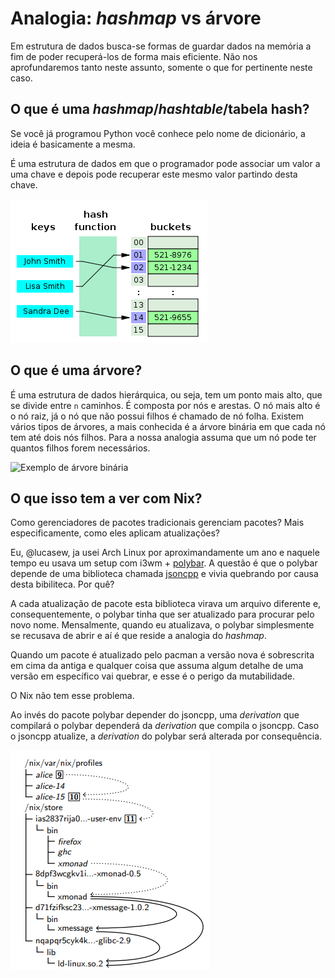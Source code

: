 # Analogia: _hashmap_ vs árvore

Em estrutura de dados busca-se formas de guardar dados na memória a fim de poder recuperá-los de forma mais eficiente. Não nos 
aprofundaremos tanto neste assunto, somente o que for pertinente neste caso.

## O que é uma _hashmap_/_hashtable_/tabela hash?

Se você já programou Python você conhece pelo nome de dicionário, a ideia é basicamente a mesma.

É uma estrutura de dados em que o programador pode associar um valor a uma chave e depois pode recuperar este mesmo valor partindo desta chave.

![Exemplo do wikipédia para deixar mais ilustrativo](assets/315px-Hash_table_3_1_1_0_1_0_0_SP.svg.png)

## O que é uma árvore?

É uma estrutura de dados hierárquica, ou seja, tem um ponto mais alto, que se divide entre `n` caminhos. É composta por nós e arestas. O nó mais alto é o nó raiz, já o nó que não possui filhos é chamado de nó folha. Existem vários tipos de árvores, a mais conhecida é a árvore binária em que cada nó tem até dois nós filhos. Para a nossa analogia assuma que um nó pode ter quantos filhos forem necessários.

![Exemplo de árvore binária](assets/binary_tree-1.png)

## O que isso tem a ver com Nix?

Como gerenciadores de pacotes tradicionais gerenciam pacotes? Mais especificamente, como eles aplicam atualizações?

Eu, @lucasew, ja usei Arch Linux por aproximandamente um ano e naquele tempo eu usava um setup com i3wm + [polybar](https://aur.archlinux.org/packages/polybar/). A questão é que o polybar depende de uma biblioteca chamada [jsoncpp](https://archlinux.org/packages/extra/x86_64/jsoncpp/) e vivia quebrando por causa desta bibiliteca. Por quê?

A cada atualização de pacote esta biblioteca virava um arquivo diferente e, consequentemente, o polybar tinha que ser atualizado para procurar pelo novo nome. Mensalmente, quando eu atualizava, o polybar simplesmente se recusava de abrir e aí é que reside a analogia do _hashmap_.

Quando um pacote é atualizado pelo pacman a versão nova é sobrescrita em cima da antiga e qualquer coisa que assuma algum detalhe de uma versão em específico vai quebrar, e esse é o perigo da mutabilidade.

O Nix não tem esse problema.

Ao invés do pacote polybar depender do jsoncpp, uma _derivation_ que compilará o polybar dependerá da _derivation_ que compila o jsoncpp. Caso o jsoncpp atualize, a _derivation_ do polybar será alterada por consequência.

![Exemplo que pode ser encontrado na tese sobre o NixOS](assets/ex-nix-path-tese-nixos.png)
